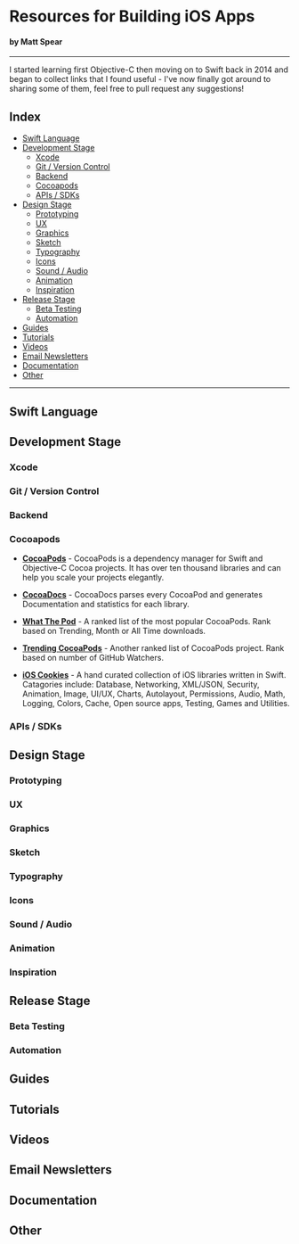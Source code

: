 # Resources for Building iOS Apps
#### by Matt Spear
----------------

I started learning first Objective-C then moving on to Swift back in 2014 and began to collect links that I found useful - I've now finally got around to sharing some of them, feel free to pull request any suggestions!

## Index
- [Swift Language](#swift-language)
- [Development Stage](#development-stage)
  - [Xcode](#xcode)
  - [Git / Version Control](git--version-control)
  - [Backend](#backend)
  - [Cocoapods](#cocoapods)
  - [APIs / SDKs](#apis--sdks)
- [Design Stage](#design-stage)
  - [Prototyping](#prototyping)
  - [UX](#ux)
  - [Graphics](#graphics)
  - [Sketch](#sketch)
  - [Typography](#typography)
  - [Icons](#icons)
  - [Sound / Audio](#sound--audio)
  - [Animation](#animation)
  - [Inspiration](#inspiration)
- [Release Stage](#release-stage)
  - [Beta Testing](#beta-testing)
  - [Automation](#automation)
- [Guides](#guides)
- [Tutorials](#tutorials)
- [Videos](#videos)
- [Email Newsletters](#email-newsletters)
- [Documentation](#documentation)
- [Other](#other)

----------------

## Swift Language

## Development Stage

### Xcode

### Git / Version Control

### Backend

### Cocoapods

- **[CocoaPods](https://cocoapods.org/)** - CocoaPods is a dependency manager for Swift and Objective-C Cocoa projects. It has over ten thousand libraries and can help you scale your projects elegantly.

- **[CocoaDocs](http://cocoadocs.org/)** - CocoaDocs parses every CocoaPod and generates Documentation and statistics for each library.

- **[What The Pod](http://www.whatthepod.com/)** - A ranked list of the most popular CocoaPods. Rank based on Trending, Month or All Time downloads.

- **[Trending CocoaPods](https://trendingcocoapods.github.io/)** - Another ranked list of CocoaPods project. Rank based on number of GitHub Watchers.

- **[iOS Cookies](http://www.ioscookies.com/)** - A hand curated collection of iOS libraries written in Swift. Catagories include: Database, Networking, XML/JSON, Security, Animation, Image, UI/UX, Charts, Autolayout, Permissions, Audio, Math, Logging, Colors, Cache, Open source apps, Testing, Games and Utilities.

### APIs / SDKs

## Design Stage

### Prototyping

### UX

### Graphics

### Sketch

### Typography
### Icons

### Sound / Audio

### Animation

### Inspiration

## Release Stage

### Beta Testing

### Automation

## Guides

## Tutorials

## Videos

## Email Newsletters

## Documentation

## Other


